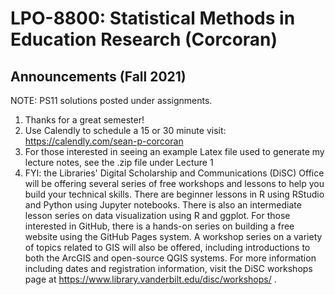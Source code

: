 # LPO-8800: Statistical Methods in Education Research (Corcoran)

## Announcements (Fall 2021)

NOTE: PS11 solutions posted under assignments.

1. Thanks for a great semester! 
2. Use Calendly to schedule a 15 or 30 minute visit: https://calendly.com/sean-p-corcoran
3. For those interested in seeing an example Latex file used to generate my lecture notes, see the .zip file under Lecture 1
5. FYI: the Libraries' Digital Scholarship and Communications (DiSC) Office will be offering several series of free workshops and lessons to help you build your technical skills. There are beginner lessons in R using RStudio and Python using Jupyter notebooks. There is also an intermediate lesson series on data visualization using R and ggplot. For those interested in GitHub, there is a hands-on series on building a free website using the GitHub Pages system. A workshop series on a variety of topics related to GIS will also be offered, including introductions to both the ArcGIS and open-source QGIS systems. For more information including dates and registration information, visit the DiSC workshops page at https://www.library.vanderbilt.edu/disc/workshops/ .


